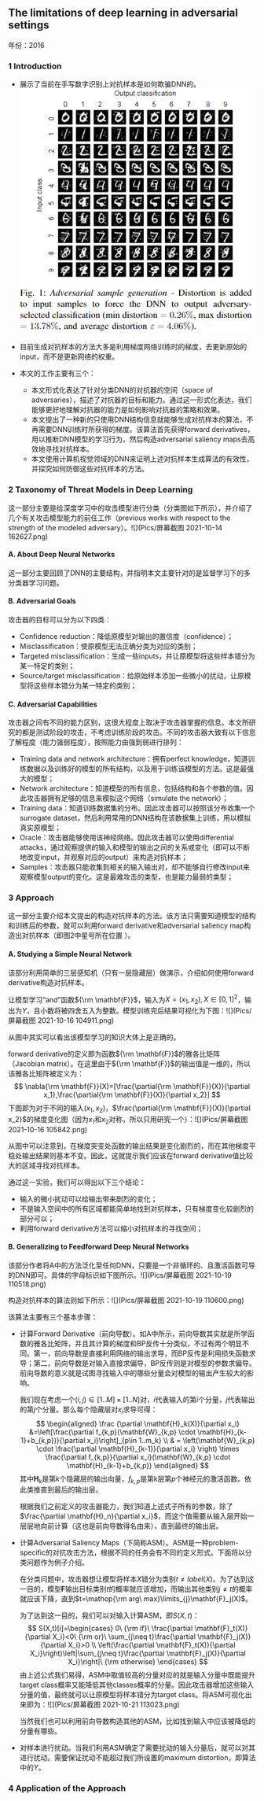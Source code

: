 ## The limitations of deep learning in adversarial settings

年份：2016

### 1 Introduction

- 展示了当前在手写数字识别上对抗样本是如何欺骗DNN的。<img src="Pics/屏幕截图 2021-10-14 105513.png"  />

- 目前生成对抗样本的方法大多是利用梯度网络训练时的梯度，去更新原始的input，而不是更新网络的权重。
- 本文的工作主要有三个：
  - 本文形式化表达了针对分类DNN的对抗器的空间（space of adversaries），描述了对抗器的目标和能力。通过这一形式化表达，我们能够更好地理解对抗器的能力是如何影响对抗器的策略和效果。
  - 本文提出了一种新的只使用DNN结构信息就能够生成对抗样本的算法，不再需要DNN训练时所获得的梯度。该算法首先获得forward derivatives，用以推断DNN模型的学习行为，然后构造adversarial saliency maps去高效地寻找对抗样本。
  - 本文使用计算机视觉领域的DNN来证明上述对抗样本生成算法的有效性，并探究如何防御这些对抗样本的方法。

### 2 Taxonomy of Threat Models in Deep Learning

这一部分主要是给深度学习中的攻击模型进行分类（分类图如下所示），并介绍了几个有关攻击模型能力的前任工作（previous works with respect to the strength of the modeled adversary）。![](Pics/屏幕截图 2021-10-14 162627.png)

#### A. About Deep Neural Networks

这一部分主要回顾了DNN的主要结构，并指明本文主要针对的是监督学习下的多分类器学习问题。

#### B. Adversarial Goals

攻击器的目标可以分为以下四类：

- Confidence reduction：降低原模型对输出的置信度（confidence）；
- Misclassification：使原模型无法正确分类为对应的类别；
- Targeted misclassification：生成一些inputs，并让原模型将这些样本错分为某一特定的类别；
- Source/target misclassification：给原始样本添加一些微小的扰动，让原模型将这些样本错分为某一特定的类别；

#### C. Adversarial Capabilities

攻击器之间有不同的能力区别，这很大程度上取决于攻击器掌握的信息。本文所研究的都是测试阶段的攻击，不考虑训练阶段的攻击。不同的攻击器大致有以下信息了解程度（能力强弱程度），按照能力由强到弱进行排列：

- Training data and network architecture：拥有perfect knowledge，知道训练数据以及训练好的模型的所有结构，以及用于训练该模型的方法。这是最强大的模型；
- Network architecture：知道模型的所有信息，包括结构和各个参数的值。因此攻击器拥有足够的信息来模拟这个网络（simulate the network）；
- Training data：知道训练数据集的分布。因此攻击器可以按照该分布收集一个surrogate dataset，然后利用常用的DNN结构在该数据集上训练，用以模拟真实原模型；
- Oracle：攻击器能够使用该神经网络。因此攻击器可以使用differential attacks，通过观察提供的输入和模型的输出之间的关系或变化（即可以不断地改变input，并观察对应的output）来构造对抗样本；
- Samples：攻击器只能收集到相关的输入输出对，却不能够自行修改input来观察模型output的变化。这是最难攻击的类型，也是能力最弱的类型；

### 3 Approach

这一部分主要介绍本文提出的构造对抗样本的方法。该方法只需要知道模型的结构和训练后的参数，就可以利用forward derivative和adversarial saliency map构造出对抗样本（即图2中星号所在位置 ）。

#### A. Studying a Simple Neural Network

该部分利用简单的三层感知机（只有一层隐藏层）做演示，介绍如何使用forward derivative构造对抗样本。

让模型学习“and”函数${\rm \mathbf{F}}$，输入为$X=(x_1,x_2),X\in [0,1]^2$，输出为$Y$，且小数将被四舍五入为整数。模型训练完后结果可视化为下图：![](Pics/屏幕截图 2021-10-16 104911.png)

从图中其实可以看出该模型学习的知识大体上是正确的。

forward derivative的定义即为函数${\rm \mathbf{F}}$的雅各比矩阵（Jacobian matrix）。在这里由于${\rm \mathbf{F}}$的输出值是一维的，所以该雅各比矩阵被定义为：
$$
\nabla{\rm \mathbf{F}}(X)=[\frac{\partial{\rm \mathbf{F}}(X)}{\partial x_1},\frac{\partial{\rm \mathbf{F}}(X)}{\partial x_2}]
$$
下图即为对于不同的输入$(x_1,x_2)$，$\frac{\partial{\rm \mathbf{F}}(X)}{\partial x_2}$的梯度变化图（因为$x_1$和$x_2$对称，所以只用研究一个）：![](Pics/屏幕截图 2021-10-16 105842.png)

从图中可以注意到，在梯度突变处函数的输出结果是变化剧烈的，而在其他梯度平稳处输出结果则基本不变。因此，这就提示我们应该在forward derivative值比较大的区域寻找对抗样本。

通过这一实验，我们可以得出以下三个结论：

- 输入的微小扰动可以给输出带来剧烈的变化；
- 不是输入空间中的所有区域都能简单地找到对抗样本，只有梯度变化较剧烈的部分可以；
- 利用forward derivative方法可以缩小对抗样本的寻找空间；

#### B. Generalizing to Feedforward Deep Neural Networks

该部分作者将A中的方法泛化至任何DNN，只要是一个非循环的、且激活函数可导的DNN即可。具体的字母标识如下图所示。![](Pics/屏幕截图 2021-10-19 110518.png)

构造对抗样本的算法则如下所示：![](Pics/屏幕截图 2021-10-19 110600.png)

该算法主要有三个基本步骤：

- 计算Forward Derivative（前向导数）。如A中所示，前向导数其实就是所学函数的雅各比矩阵，并且其计算的梯度和BP反传十分类似，不过有两个明显不同。第一，前向导数是直接利用网络的输出求导，而BP反传是利用损失函数求导；第二，前向导数是对输入直接求偏导，BP反传则是对模型的参数求偏导。前向导数的意义就是试图寻找输入中的哪些分量会对模型的输出产生较大的影响。

  我们现在考虑一个$(i,j)\in [1..M]\times [1..N]$对，$i$代表输入的第$i$个分量，$j$代表输出的第$j$个分量。那么每个隐藏层对$x_i$求导可得：
  $$
  \begin{aligned} \frac {\partial \mathbf{H}_k(X)}{\partial x_i} &=\left[\frac{\partial f_{k,p}(\mathbf{W}_{k,p} \cdot \mathbf{H}_{k-1}+b_{k,p})}{\partial x_i}\right]_{p\in 1..m_k} \\ & = \left(\mathbf{W}_{k,p} \cdot \frac{\partial \mathbf{H}_{k-1}}{\partial x_i} \right) \times \frac{\partial f_{k,p}}{\partial x_i}(\mathbf{W}_{k,p} \cdot \mathbf{H}_{k-1}+b_{k,p})  \end{aligned}
  $$
  其中$\mathbf{H}_k$是第$k$个隐藏层的输出向量，$f_{k,p}$是第k层第$p$个神经元的激活函数。依此类推直到最后的输出层。

  根据我们之前定义的攻击器能力，我们知道上述式子所有的参数，除了$\frac{\partial \mathbf{H}_n}{\partial x_i}$，而这个值需要从输入层开始一层层地向前计算（这也是前向导数得名由来），直到最终的输出层。

- 计算Adversarial Saliency Maps（下简称ASM）。ASM是一种problem-specific的对抗攻击方法，根据不同的任务会有不同的定义形式。下面将以分类问题作为例子介绍。

  在分类问题中，攻击器想让模型将样本$X$错分为类别$t\neq label(X)$。为了达到这一目的，模型$\mathbf{F}$输出目标类别$t$的概率就应该增加，而输出其他类别$j\neq t$的概率就应该下降，直到$t=\mathop{\rm arg\  max}\limits_{j}\mathbf{F}_j(X)$。

  为了达到这一目的，我们可以对输入计算ASM，即$S(X,t)$：
  $$
  S(X,t)[i]=\begin{cases} 0\  {\rm if}\ \frac{\partial \mathbf{F}_t(X)}{\partial X_i}<0\ {\rm or}\ \sum_{j\neq t}\frac{\partial \mathbf{F}_j(X)}{\partial X_i}>0 \\ \left(\frac{\partial \mathbf{F}_t(X)}{\partial X_i}\right)\left|\sum_{j\neq t}\frac{\partial \mathbf{F}_j(X)}{\partial X_i}\right|\ {\rm otherwise} \end{cases}
  $$
  由上述公式我们易得，ASM中取值较高的分量对应的就是输入分量中既能提升target class概率又能降低其他classes概率的分量。因此攻击器增加这些输入分量的值，最终就可以让原模型将样本错分为target class。将ASM可视化出来即为：![](Pics/屏幕截图 2021-10-21 113023.png)

  当然我们也可以利用前向导数构造其他的ASM，比如找到输入中应该被降低的分量有哪些。

- 对样本进行扰动。当我们利用ASM确定了需要扰动的输入分量后，就可以对其进行扰动。需要保证扰动不能超过我们所设置的maximum distortion，即算法中的$\Upsilon$。

### 4 Application of the Approach

